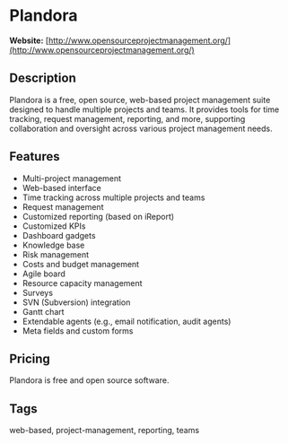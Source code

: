 # Plandora

**Website:** [http://www.opensourceprojectmanagement.org/](http://www.opensourceprojectmanagement.org/)

## Description
Plandora is a free, open source, web-based project management suite designed to handle multiple projects and teams. It provides tools for time tracking, request management, reporting, and more, supporting collaboration and oversight across various project management needs.

## Features
- Multi-project management
- Web-based interface
- Time tracking across multiple projects and teams
- Request management
- Customized reporting (based on iReport)
- Customized KPIs
- Dashboard gadgets
- Knowledge base
- Risk management
- Costs and budget management
- Agile board
- Resource capacity management
- Surveys
- SVN (Subversion) integration
- Gantt chart
- Extendable agents (e.g., email notification, audit agents)
- Meta fields and custom forms

## Pricing
Plandora is free and open source software.

## Tags
web-based, project-management, reporting, teams